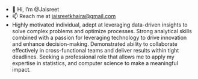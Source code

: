 - 👋 Hi, I’m @Jaisreet
- 📫 Reach me at jaisreetkhaira@gmail.com
- Highly motivated individual, adept at leveraging data-driven insights to solve complex problems and optimize processes. Strong analytical skills combined with a passion for leveraging technology to drive innovation and enhance decision-making. Demonstrated ability to collaborate effectively in cross-functional teams and deliver results within tight deadlines. Seeking a professional role that allows me to apply my expertise in statistics, and computer science to make a meaningful impact.

<!---
Jaisreet/Jaisreet is a ✨ special ✨ repository because its `README.md` (this file) appears on your GitHub profile.
You can click the Preview link to take a look at your changes.
--->
